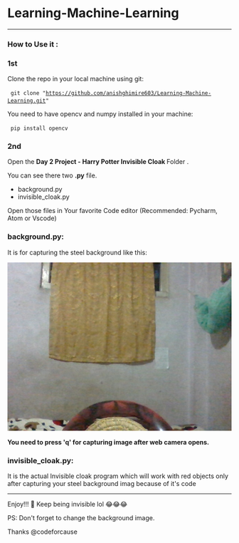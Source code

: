 # Learning-Machine-Learning

*****************************************************************
### How to Use it :

### 1st 

Clone the repo in your local machine using git:

<code> git clone "https://github.com/anishghimire603/Learning-Machine-Learning.git" </code>

You need to have opencv and numpy installed in your machine:

<code> pip install opencv </code>


### 2nd

Open the <b>Day 2 Project - Harry Potter Invisible Cloak </b>Folder .

You can see there two <b>.py</b> file.

- background.py
- invisible_cloak.py

Open those files in Your favorite Code editor (Recommended: Pycharm, Atom or Vscode)

### background.py:

It is for capturing the steel background like this:
<br>

![alt text](https://github.com/anishghimire603/Learning-Machine-Learning/blob/master/Day%202%20Project%20-%20Harry%20Potter%20Invisible%20Cloak/image.jpg
 "demo background capture")

<b>You need to press 'q' for capturing image after web camera opens.</b>

### invisible_cloak.py:

It is the actual Invisible cloak program which will work with red objects only after capturing your steel background imag because of it's code 

*****************************************************************

Enjoy!!! 🥂 Keep being invisible lol 😂😂😂

PS: Don't forget to change the background image.

Thanks @codeforcause